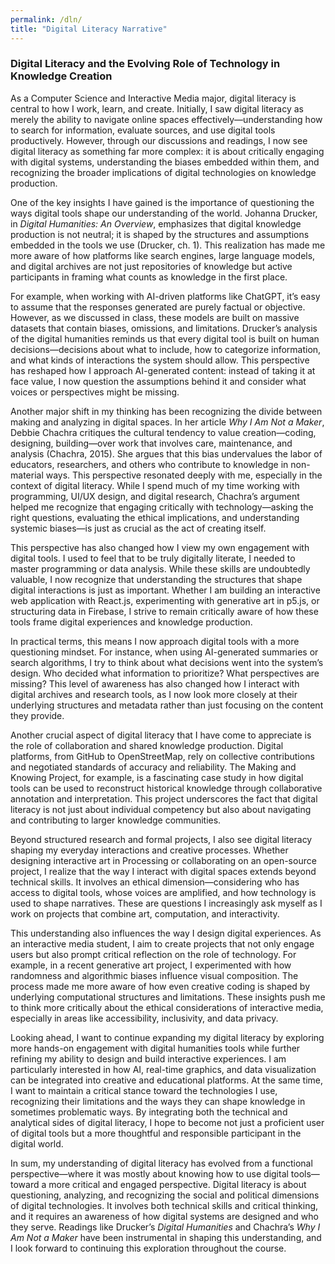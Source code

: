 ```yaml
---
permalink: /dln/
title: "Digital Literacy Narrative"
---
```


### Digital Literacy and the Evolving Role of Technology in Knowledge Creation

As a Computer Science and Interactive Media major, digital literacy is central to how I work, learn, and create. Initially, I saw digital literacy as merely the ability to navigate online spaces effectively—understanding how to search for information, evaluate sources, and use digital tools productively. However, through our discussions and readings, I now see digital literacy as something far more complex: it is about critically engaging with digital systems, understanding the biases embedded within them, and recognizing the broader implications of digital technologies on knowledge production.

One of the key insights I have gained is the importance of questioning the ways digital tools shape our understanding of the world. Johanna Drucker, in *Digital Humanities: An Overview*, emphasizes that digital knowledge production is not neutral; it is shaped by the structures and assumptions embedded in the tools we use (Drucker, ch. 1). This realization has made me more aware of how platforms like search engines, large language models, and digital archives are not just repositories of knowledge but active participants in framing what counts as knowledge in the first place.

For example, when working with AI-driven platforms like ChatGPT, it’s easy to assume that the responses generated are purely factual or objective. However, as we discussed in class, these models are built on massive datasets that contain biases, omissions, and limitations. Drucker’s analysis of the digital humanities reminds us that every digital tool is built on human decisions—decisions about what to include, how to categorize information, and what kinds of interactions the system should allow. This perspective has reshaped how I approach AI-generated content: instead of taking it at face value, I now question the assumptions behind it and consider what voices or perspectives might be missing.

Another major shift in my thinking has been recognizing the divide between making and analyzing in digital spaces. In her article *Why I Am Not a Maker*, Debbie Chachra critiques the cultural tendency to value creation—coding, designing, building—over work that involves care, maintenance, and analysis (Chachra, 2015). She argues that this bias undervalues the labor of educators, researchers, and others who contribute to knowledge in non-material ways. This perspective resonated deeply with me, especially in the context of digital literacy. While I spend much of my time working with programming, UI/UX design, and digital research, Chachra’s argument helped me recognize that engaging critically with technology—asking the right questions, evaluating the ethical implications, and understanding systemic biases—is just as crucial as the act of creating itself.

This perspective has also changed how I view my own engagement with digital tools. I used to feel that to be truly digitally literate, I needed to master programming or data analysis. While these skills are undoubtedly valuable, I now recognize that understanding the structures that shape digital interactions is just as important. Whether I am building an interactive web application with React.js, experimenting with generative art in p5.js, or structuring data in Firebase, I strive to remain critically aware of how these tools frame digital experiences and knowledge production. 

In practical terms, this means I now approach digital tools with a more questioning mindset. For instance, when using AI-generated summaries or search algorithms, I try to think about what decisions went into the system’s design. Who decided what information to prioritize? What perspectives are missing? This level of awareness has also changed how I interact with digital archives and research tools, as I now look more closely at their underlying structures and metadata rather than just focusing on the content they provide.

Another crucial aspect of digital literacy that I have come to appreciate is the role of collaboration and shared knowledge production. Digital platforms, from GitHub to OpenStreetMap, rely on collective contributions and negotiated standards of accuracy and reliability. The Making and Knowing Project, for example, is a fascinating case study in how digital tools can be used to reconstruct historical knowledge through collaborative annotation and interpretation. This project underscores the fact that digital literacy is not just about individual competency but also about navigating and contributing to larger knowledge communities.

Beyond structured research and formal projects, I also see digital literacy shaping my everyday interactions and creative processes. Whether designing interactive art in Processing or collaborating on an open-source project, I realize that the way I interact with digital spaces extends beyond technical skills. It involves an ethical dimension—considering who has access to digital tools, whose voices are amplified, and how technology is used to shape narratives. These are questions I increasingly ask myself as I work on projects that combine art, computation, and interactivity.

This understanding also influences the way I design digital experiences. As an interactive media student, I aim to create projects that not only engage users but also prompt critical reflection on the role of technology. For example, in a recent generative art project, I experimented with how randomness and algorithmic biases influence visual composition. The process made me more aware of how even creative coding is shaped by underlying computational structures and limitations. These insights push me to think more critically about the ethical considerations of interactive media, especially in areas like accessibility, inclusivity, and data privacy.

Looking ahead, I want to continue expanding my digital literacy by exploring more hands-on engagement with digital humanities tools while further refining my ability to design and build interactive experiences. I am particularly interested in how AI, real-time graphics, and data visualization can be integrated into creative and educational platforms. At the same time, I want to maintain a critical stance toward the technologies I use, recognizing their limitations and the ways they can shape knowledge in sometimes problematic ways. By integrating both the technical and analytical sides of digital literacy, I hope to become not just a proficient user of digital tools but a more thoughtful and responsible participant in the digital world.

In sum, my understanding of digital literacy has evolved from a functional perspective—where it was mostly about knowing how to use digital tools—toward a more critical and engaged perspective. Digital literacy is about questioning, analyzing, and recognizing the social and political dimensions of digital technologies. It involves both technical skills and critical thinking, and it requires an awareness of how digital systems are designed and who they serve. Readings like Drucker’s *Digital Humanities* and Chachra’s *Why I Am Not a Maker* have been instrumental in shaping this understanding, and I look forward to continuing this exploration throughout the course.
